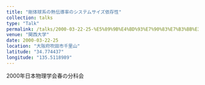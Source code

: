 ```yaml
---
title: "剛体球系の熱伝導率のシステムサイズ依存性"
collection: talks
type: "Talk"
permalink: /talks/2000-03-22-25-%E5%89%9B%E4%BD%93%E7%90%83%E7%B3%BB%E3%81%AE%E7%86%B1%E4%BC%9D%E5%B0%8E%E7%8E%87%E3%81%AE%E3%82%B7%E3%82%B9%E3%83%86%E3%83%A0%E3%82%B5%E3%82%A4%E3%82%BA%E4%BE%9D%E5%AD%98%E6%80%A7
venue: "関西大学"
date: 2000-03-22-25
location: "大阪府吹田市千里山"
latitude: "34.774437"
longitude: "135.5118989"
---
```


2000年日本物理学会春の分科会
